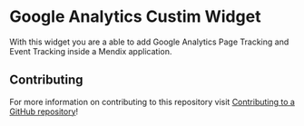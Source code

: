 # Google Analytics Custim Widget

With this widget you are a able to add Google Analytics Page Tracking and Event Tracking inside a Mendix application.

## Contributing

For more information on contributing to this repository visit [Contributing to a GitHub repository](https://world.mendix.com/display/howto50/Contributing+to+a+GitHub+repository)!
